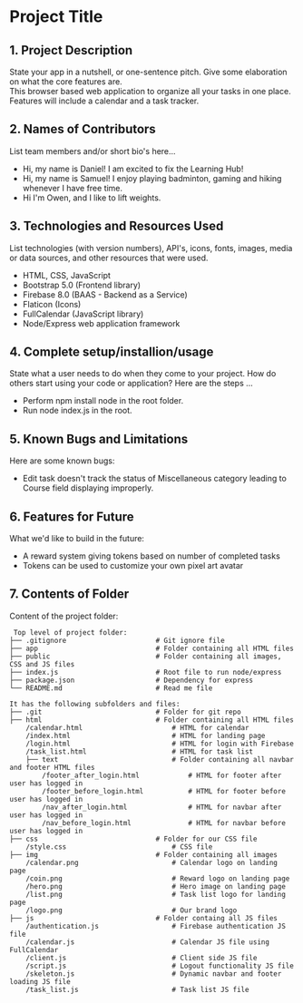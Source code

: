 # Project Title

## 1. Project Description
State your app in a nutshell, or one-sentence pitch. Give some elaboration on what the core features are.  
This browser based web application to organize all your tasks in one place. Features will include a calendar and a task tracker.

## 2. Names of Contributors
List team members and/or short bio's here... 
* Hi, my name is Daniel! I am excited to fix the Learning Hub!
* Hi, my name is Samuel! I enjoy playing badminton, gaming and hiking whenever I have free time.
* Hi I'm Owen, and I like to lift weights.
	
## 3. Technologies and Resources Used
List technologies (with version numbers), API's, icons, fonts, images, media or data sources, and other resources that were used.
* HTML, CSS, JavaScript
* Bootstrap 5.0 (Frontend library)
* Firebase 8.0 (BAAS - Backend as a Service)
* Flaticon (Icons)
* FullCalendar (JavaScript library)
* Node/Express web application framework

## 4. Complete setup/installion/usage
State what a user needs to do when they come to your project.  How do others start using your code or application?
Here are the steps ...
* Perform npm install node in the root folder.
* Run node index.js in the root.

## 5. Known Bugs and Limitations
Here are some known bugs:
* Edit task doesn't track the status of Miscellaneous category leading to Course field displaying improperly.

## 6. Features for Future
What we'd like to build in the future:
* A reward system giving tokens based on number of completed tasks
* Tokens can be used to customize your own pixel art avatar
	
## 7. Contents of Folder
Content of the project folder:

```
 Top level of project folder: 
├── .gitignore                      # Git ignore file
├── app                             # Folder containing all HTML files 
├── public                          # Folder containing all images, CSS and JS files
├── index.js                        # Root file to run node/express
├── package.json                    # Dependency for express
└── README.md                       # Read me file

It has the following subfolders and files:
├── .git                            # Folder for git repo
├── html                            # Folder containing all HTML files
    /calendar.html                      # HTML for calendar
    /index.html                         # HTML for landing page
    /login.html                         # HTML for login with Firebase
    /task_list.html                     # HTML for task list
    ├── text                            # Folder containing all navbar and footer HTML files
        /footer_after_login.html            # HTML for footer after user has logged in
        /footer_before_login.html           # HTML for footer before user has logged in
        /nav_after_login.html               # HTML for navbar after user has logged in
        /nav_before_login.html              # HTML for navbar before user has logged in
├── css                             # Folder for our CSS file
    /style.css                          # CSS file
├── img                             # Folder containing all images
    /calendar.png                       # Calendar logo on landing page
    /coin.png                           # Reward logo on landing page
    /hero.png                           # Hero image on landing page
    /list.png                           # Task list logo for landing page
    /logo.png                           # Our brand logo
├── js                              # Folder containg all JS files
    /authentication.js                  # Firebase authentication JS file
    /calendar.js                        # Calendar JS file using FullCalendar
    /client.js                          # Client side JS file
    /script.js                          # Logout functionality JS file
    /skeleton.js                        # Dynamic navbar and footer loading JS file
    /task_list.js                       # Task list JS file
```


